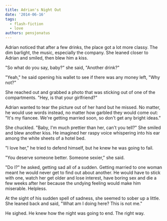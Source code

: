 ```yaml
---
title: Adrian's Night Out
date: '2014-06-16'
tags:
  - flash-fiction
  - love
authors: pensjonatus
---
```


Adrian noticed that after a few drinks, the place got a lot more classy. The dim
barlight, the music, especially the company. She leaned closer to Adrian and
smiled, then blew him a kiss.

<!-- truncate -->

"So what do you say, baby?" she said, "Another drink?"

"Yeah," he said opening his wallet to see if there was any money left, "Why
not?"

She reached out and grabbed a photo that was sticking out of one of the
compartments. "Hey, is that your girlfriend?"

Adrian wanted to tear the picture out of her hand but he missed. No matter, he
would use words instead, no matter how garbled they would come out: "It's my
fiancee. We're getting married soon, so don't get any bright ideas."

She chuckled. "Baby, I'm much prettier than her, can't you tell?" She smiled and
blew another kiss. He imagined her raspy voice whispering into his ear among the
white sheets of a hotel bed.

"I love her," he tried to defend himself, but he knew he was going to fail.

"You deserve someone better. Someone sexier," she said.

"Do I?" he asked, getting sad all of a sudden. Getting married to one woman
meant he would never get to find out about another. He would have to stick with
one, watch her get older and lose interest, have boring sex and die a few weeks
after her because the undying feeling would make him miserable. Helpless.

At the sight of his sudden spell of sadness, she seemed to sober up a little.
She leaned back and said, "What am I doing here? This is not me."

He sighed. He knew how the night was going to end. The right way.

